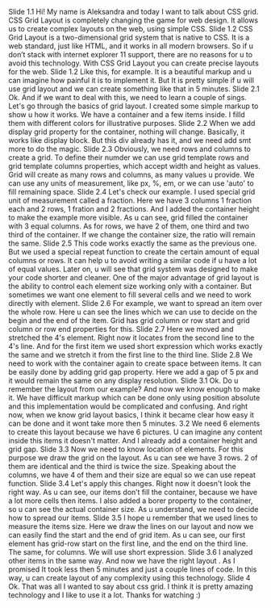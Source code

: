 Slide 1.1
Hi! My name is Aleksandra and today I want to talk about CSS grid. 
CSS Grid Layout is completely changing the game for web design. It allows us to create complex layouts on the web, using simple CSS.
Slide 1.2
CSS Grid Layout is a two-dimensional grid system that is native to CSS. It is a web standard, just like HTML, and it works in all modern browsers. So if u don’t stack with internet explorer 11 support, there are no reasons for u to avoid this technology. With CSS Grid Layout you can create precise layouts for the web.
Slide 1.2
Like this, for example. It is a beautiful markup and u can imagine how painful it is to implement it. But It is pretty simple if u will use grid layout and we can create something like that in 5 minutes.
Slide 2.1
Ok. And if we want to deal with this, we need to learn a couple of sings. Let's go through the basics of grid layout. I created some simple markup to show u how it works. We have a container and a few items inside. I filld them with different colors for illustrative purposes.
Slide 2.2
When we add display grid property for the container, nothing will change. Basically, it works like display block. But this div already has it, and we need add smt more to do the magic. 
Slide 2.3
Obviously, we need rows and columns to create a grid. To define their numder we can use grid template rows and grid template columns properties, which accept width and height as values. Grid will create as many rows and columns, as many values u provide. We can use any units of measurement, like px, %, em, or we can use 'auto' to fill remaining space.
Slide 2.4
Let's check our example.  I used special grid unit of measurement called a fraction. Here we have 3 columns 1 fraction each and 2 rows, 1 fration and 2 fractions. And I added the container height to make the example more visible. As u can see, grid filled the container with 3 equal columns. As for rows, we have 2 of them, one third and two third of the container. If we change the container size, the ratio  will remain the same.
Slide 2.5
This code works exactly the same as the previous one. But we used a special repeat function to create the certain amount of equal columns or rows. It can help u to avoid writing a similar code if u have a lot of equal values. Later on, u will see that grid system was designed to make your code shorter and cleaner.
One of the major advantage of grid layout is the ability to control each element size working only with a container.
But sometimes we want one element to fill several cells and we need to work directly  with element. 
Slide 2.6
For example, we want to spread an item over the whole row. Here u can see the lines which we can use to decide on the begin and the end of the item. Grid has grid column or row start and grid column or row end properties for this.
Slide 2.7
Here we moved and stretched the 4's element.  Right now it locates from the second line to the 4's line. And for the first item we used short expression which works exactly the same and we stretch it from the first line to the third line.
Slide 2.8
We need to work with the container again to create space between items. It can be easily done by adding grid gap property. Here we add a gap of 5 px and it would remain the same on any display resolution.
Slide 3.1
Ok. Do u remember the layout from our example? And now we know enough to make it. We have difficult markup which can be done only using position absolute and this implementation would be complicated and confusing. And right now, when we know grid layout basics, I think it became clear how easy it can be done and it wont take more then 5 minutes. 
3.2
We need 6 elements to create this layout because we have 6 pictures. U can imagine any content inside this items it doesn't matter. And I already add a container height and grid gap.
Slide 3.3
Now we need to know location of elements. For this purpose we draw the grid on the layout. As u can see we have 3 rows. 2 of them are identical and the third is twice the size. Speaking about the columns, we have 4 of them and their size are equal so we can use repeat function.
Slide 3.4
Let's apply this changes. Right now it doesn't look the right way. As u can see, our items don’t fill the container, because we have a lot more cells then items. I also added a borer property to the container, so u can see the actual container size. As u understand, we need to decide how to spread our items.
Slide 3.5
I hope u remember that we used lines to measure the items size. Here we draw the lines on our layout and now we can easily find the start and the end of grid item. As u can see, our first element has grid-row start on the first line, and the end on the third line. The same, for columns. We will use short expression.
Slide 3.6
I analyzed other items in the same way. And now we have the right layout . As I promised It took less then 5 minutes and just a couple lines of code. In this way, u can create layout of any complexity using this technology.
Slide 4
Ok. That was all I wanted  to say about css grid. I think it is pretty amazing technology and I like to use it a lot. Thanks for watching :)